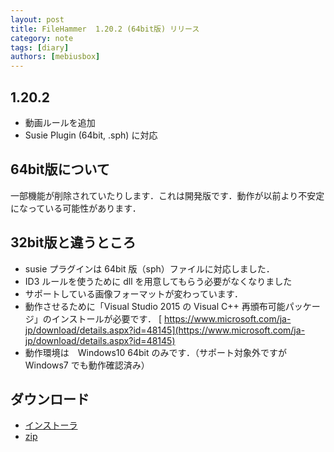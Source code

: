 ```yaml
---
layout: post
title: FileHammer  1.20.2 (64bit版) リリース
category: note
tags: [diary]
authors: [mebiusbox]
---
```


## 1.20.2
- 動画ルールを追加
- Susie Plugin (64bit, .sph) に対応

<!-- truncate -->

## 64bit版について

一部機能が削除されていたりします．これは開発版です．動作が以前より不安定になっている可能性があります．

## 32bit版と違うところ
- susie プラグインは 64bit 版（sph）ファイルに対応しました．
- ID3 ルールを使うために dll を用意してもらう必要がなくなりました
- サポートしている画像フォーマットが変わっています．
- 動作させるために「Visual Studio 2015 の Visual C++ 再頒布可能パッケージ」のインストールが必要です． [
https://www.microsoft.com/ja-jp/download/details.aspx?id=48145](https://www.microsoft.com/ja-jp/download/details.aspx?id=48145)
- 動作環境は　Windows10 64bit のみです．（サポート対象外ですが Windows7 でも動作確認済み）

## ダウンロード

- [インストーラ](http://mebiusbox.sakura.ne.jp/bin/dl.php?dl=FileHammerSetupX64)
- [zip](http://mebiusbox.sakura.ne.jp/bin/dl.php?dl=FileHammerX64)
